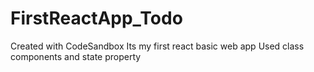 # FirstReactApp_Todo
Created with CodeSandbox
Its my first react basic web app
Used class components and state property 
